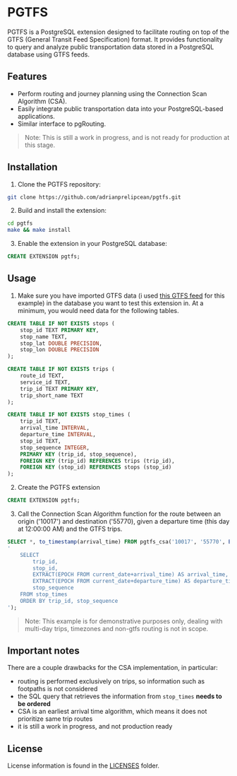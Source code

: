 <!--
SPDX-FileCopyrightText: © 2024 Adrian C. Prelipcean

SPDX-License-Identifier: CC0-1.0
-->

# PGTFS

PGTFS is a PostgreSQL extension designed to facilitate routing on top of the GTFS (General Transit Feed Specification) format. It provides functionality to query and analyze public transportation data stored in a PostgreSQL database using GTFS feeds.

## Features

- Perform routing and journey planning using the Connection Scan Algorithm (CSA).
- Easily integrate public transportation data into your PostgreSQL-based applications.
- Similar interface to pgRouting. 

> Note: This is still a work in progress, and is not ready for production at this stage.

## Installation

1. Clone the PGTFS repository:

```sh
git clone https://github.com/adrianprelipcean/pgtfs.git
```

2. Build and install the extension:

```sh
cd pgtfs
make && make install
```

3. Enable the extension in your PostgreSQL database:

```sql
CREATE EXTENSION pgtfs;
```

## Usage

1. Make sure you have imported GTFS data (i used [this GTFS feed](https://www.transit.land/feeds/f-u8-romania~interregionalcalatori~regiotrans~cfrc%C4%83l%C4%83tori~softrans~trans) for this example) in the database you want to test this extension in. At a minimum, you would need data for the following tables.

```sql
CREATE TABLE IF NOT EXISTS stops (
    stop_id TEXT PRIMARY KEY,
    stop_name TEXT,
    stop_lat DOUBLE PRECISION,
    stop_lon DOUBLE PRECISION
);

CREATE TABLE IF NOT EXISTS trips (
    route_id TEXT,
    service_id TEXT,
    trip_id TEXT PRIMARY KEY,
    trip_short_name TEXT
);

CREATE TABLE IF NOT EXISTS stop_times (
    trip_id TEXT,
    arrival_time INTERVAL,
    departure_time INTERVAL,
    stop_id TEXT,
    stop_sequence INTEGER,
    PRIMARY KEY (trip_id, stop_sequence),
    FOREIGN KEY (trip_id) REFERENCES trips (trip_id),
    FOREIGN KEY (stop_id) REFERENCES stops (stop_id)
);
```
2. Create the PGTFS extension 

```sql
CREATE EXTENSION pgtfs;
```

3. Call the Connection Scan Algorithm function for the route between an origin ('10017') and destination ('55770), given a departure time (this day at 12:00:00 AM) and the GTFS trips. 

```sql
SELECT *, to_timestamp(arrival_time) FROM pgtfs_csa('10017', '55770', EXTRACT(EPOCH from current_date), 
'
    SELECT 
        trip_id, 
        stop_id, 
        EXTRACT(EPOCH FROM current_date+arrival_time) AS arrival_time, 
        EXTRACT(EPOCH FROM current_date+departure_time) AS departure_time,
        stop_sequence
    FROM stop_times 
    ORDER BY trip_id, stop_sequence
');
```

> Note: This example is for demonstrative purposes only, dealing with multi-day trips, timezones and non-gtfs routing is not in scope.

## Important notes 

There are a couple drawbacks for the CSA implementation, in particular: 
- routing is performed exclusively on trips, so information such as footpaths is not considered 
- the SQL query that retrieves the information from `stop_times` **needs to be ordered**
- CSA is an earliest arrival time algorithm, which means it does not prioritize same trip routes  
- it is still a work in progress, and not production ready

## License 

License information is found in the [LICENSES](./LICENSES/) folder. 